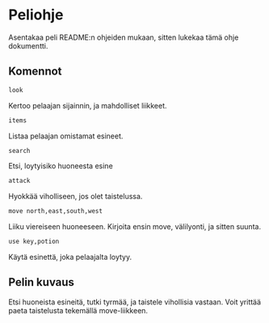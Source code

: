 # Peliohje
Asentakaa peli README:n ohjeiden mukaan, sitten lukekaa tämä ohje dokumentti.
## Komennot
```bash
look
```
Kertoo pelaajan sijainnin, ja mahdolliset liikkeet.
```bash
items
```
Listaa pelaajan omistamat esineet.
```bash
search
```
Etsi, loytyisiko huoneesta esine
```bash
attack
```
Hyokkää viholliseen, jos olet taistelussa.
```bash
move north,east,south,west
```
Liiku viereiseen huoneeseen. Kirjoita ensin move, välilyonti, ja sitten suunta.
```bash
use key,potion
```
Käytä esinettä, joka pelaajalta loytyy.

## Pelin kuvaus
Etsi huoneista esineitä, tutki tyrmää, ja taistele vihollisia vastaan. Voit yrittää paeta taistelusta tekemällä move-liikkeen.
